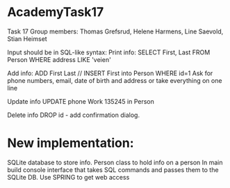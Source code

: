 # AcademyTask17
Task 17
Group members: Thomas Grefsrud, Helene Harmens, Line Saevold, Stian Heimset

Input should be in SQL-like syntax:
Print info:
    SELECT First, Last FROM Person WHERE address LIKE 'veien'

Add info:
    ADD  First Last // INSERT First into Person WHERE id=1
    Ask for phone numbers, email, date of birth and address or take everything on one line

Update info
    UPDATE phone Work 135245 in Person

Delete info
    DROP id     - add confirmation dialog.


# New implementation:

SQLite database to store info.
Person class to hold info on a person
In main build console interface that takes SQL commands and passes them to the SQLite DB.
Use SPRING to get web access